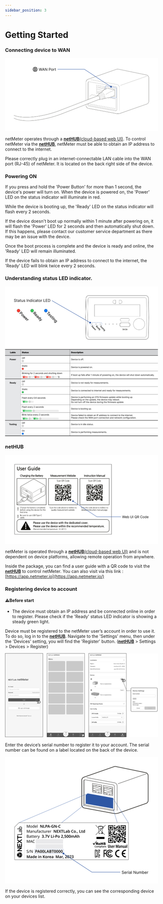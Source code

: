 ```yaml
---
sidebar_position: 3
---
```


# Getting Started

### Connecting device to WAN

![neMeterN1 Connecting WAN](./img/netMeterN1_WANConnection.png)

netMeter operates through a [**netHUB**(cloud-based web UI)](https://app.netmeter.io). To control netMeter via the [**netHUB**](https://app.netmeter.io), 
netMeter must be able to obtain an IP address to connect to the internet.

Please correctly plug in an internet-connectable LAN cable into the WAN port (RJ-45) of netMeter. 
It is located on the back right side of the device.

### Powering ON

If you press and hold the 'Power Button' for more than 1 second, the device's power will turn on.
When the device is powered on, the 'Power' LED on the status indicator will illuminate in red.

While the device is booting up, the 'Ready' LED on the status indicator will flash every 2 seconds.

If the device doesn't boot up normally within 1 minute after powering on, it will flash the 'Power' LED 
for 2 seconds and then automatically shut down. If this happens, please contact our customer service department 
as there may be an issue with the device.

Once the boot process is complete and the device is ready and online, the 'Ready' LED will remain illuminated.

If the device fails to obtain an IP address to connect to the internet, the 'Ready' LED will blink twice every 2 seconds.

### Understanding status LED indicator.

![neMeterN1 LED Indicator Layout](./img/netMeterN1_LEDIndicatorLayout.png)
![neMeterN1 LED Indicator Description](./img/netMeterN1_LEDIndicatorDescription.png)

### netHUB

![neMeterN1 WebUI QR](./img/netMeterN1_WebUIQR.png)

netMeter is operated through a [**netHUB**(cloud-based web UI)](https://app.netmeter.io) and is not dependent on device platforms, 
allowing remote operation from anywhere.

Inside the package, you can find a user guide with a QR code to visit the [**netHUB**](https://app.netmeter.io) to control 
netMeter. You can also visit via this link : [https://app.netmeter.io](https://app.netmeter.io/)


### Registering device to account

#### ⚠︎Before start
- The device must obtain an IP address and be connected online in order to register.
  Please check if the 'Ready' status LED indicator is showing a steady green light.

Device must be registered to the netMeter user’s account in order to use it.
To do so, log in to the [**netHUB**](https://app.netmeter.io). Navigate to the 'Settings' menu, 
then under the 'Devices' setting, you will find the 'Register' button. 
([**netHUB**](https://app.netmeter.io) > Settings > Devices > Register)

![neMeterN1 Device Register](./img/netMeterN1_DeviceRegister.png)

Enter the device’s serial number to register it to your account.
The serial number can be found on a label located on the back of the device.

![neMeterN1 Serial Number Location](./img/netMeterN1_SNLocation.png)

If the device is registered correctly, you can see the corresponding device on your devices list.